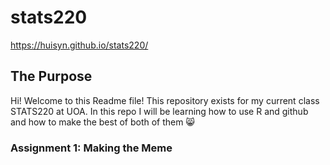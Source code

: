 # stats220
https://huisyn.github.io/stats220/

## The Purpose
Hi! Welcome to this Readme file! This repository exists for my current class STATS220 at UOA. In this repo I will be learning how to use R and github and how to make the best of both of them 😸

### Assignment 1: Making the Meme
